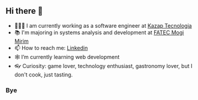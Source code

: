 ## Hi there 👋

- 👨🏻‍💻 I am currently working as a software engineer at [Kazap Tecnologia](https://kazap.com.br)
- 📚 I'm majoring in systems analysis and development at [FATEC Mogi Mirim](https://www.fatecmm.edu.br)
- 📫 How to reach me: [Linkedin](https://www.linkedin.com/in/camilomenucheli/)
- 🕸 I’m currently learning web development
- 👓 Curiosity: game lover, technology enthusiast, gastronomy lover, but I don't cook, just tasting.

### Bye